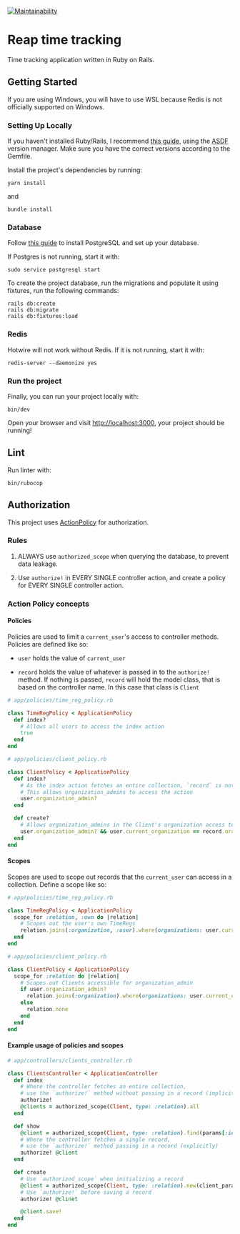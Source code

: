 [![Maintainability](https://api.codeclimate.com/v1/badges/193cb743bd02e45896a7/maintainability)](https://codeclimate.com/github/rubynor/reap/maintainability)

# Reap time tracking
Time tracking application written in Ruby on Rails.

## Getting Started
If you are using Windows, you will have to use WSL because Redis is not officially supported on Windows.

### Setting Up Locally
If you haven't installed Ruby/Rails, I recommend [this guide](https://gorails.com/setup/windows/11#overview), using the [ASDF](https://asdf-vm.com/) version manager. Make sure you have the correct versions according to the Gemfile.

Install the project's dependencies by running:

```shell
yarn install
```
and


```shell
bundle install
```

### Database
Follow [this guide](https://www.theodinproject.com/lessons/ruby-on-rails-installing-postgresql) to install PostgreSQL and set up your database.

If Postgres is not running, start it with:

```shell
sudo service postgresql start
```

To create the project database, run the migrations and populate it using fixtures, run the following commands:

```shell
rails db:create
rails db:migrate
rails db:fixtures:load
```

### Redis
Hotwire will not work without Redis. If it is not running, start it with:

```shell
redis-server --daemonize yes
```

### Run the project
Finally, you can run your project locally with:

```shell
bin/dev
```

Open your browser and visit <http://localhost:3000>, your project should be running!


## Lint

Run linter with:

```shell
bin/rubocop
```

## Authorization
This project uses [ActionPolicy](https://github.com/palkan/action_policy) for authorization.

### Rules
1. ALWAYS use `authorized_scope` when querying the database, to prevent data leakage.

2. Use `authorize!` in EVERY SINGLE controller action, and create a policy for EVERY SINGLE controller action.

### Action Policy concepts
#### Policies
Policies are used to limit a `current_user`'s access to controller methods.
Policies are defined like so:

- `user` holds the value of `current_user`

- `record` holds the value of whatever is passed in to the `authorize!` method.
If nothing is passed, `record` will hold the model class, that is based on the controller name.
In this case that class is `Client`
```ruby
# app/policies/time_reg_policy.rb

class TimeRegPolicy < ApplicationPolicy
  def index?
    # Allows all users to access the index action
    true
  end
end
```
```ruby
# app/policies/client_policy.rb

class ClientPolicy < ApplicationPolicy
  def index?
    # As the index action fetches an entire collection, `record` is not relevant
    # This allows organization_admins to access the action
    user.organization_admin?
  end

  def create?
    # Allows organization_admins in the Client's organization access to the action
    user.organization_admin? && user.current_organization == record.oragnization
  end
end
```
#### Scopes
Scopes are used to scope out records that the `current_user` can access in a collection.
Define a scope like so:
```ruby
# app/policies/time_reg_policy.rb

class TimeRegPolicy < ApplicationPolicy
  scope_for :relation, :own do |relation|
    # Scopes out the user's own TimeRegs
    relation.joins(:organization, :user).where(organizations: user.current_organization, user: user).distinct
  end
end
```
```ruby
# app/policies/client_policy.rb

class ClientPolicy < ApplicationPolicy
  scope_for :relation do |relation|
    # Scopes out Clients accessible for organization_admin
    if user.organization_admin?
      relation.joins(:organization).where(organizations: user.current_organization).distinct
    else
      relation.none
    end
  end
end
```
#### Example usage of policies and scopes

```ruby
# app/controllers/clients_controller.rb

class ClientsController < ApplicationController
  def index
    # Where the controller fetches an entire collection, 
    # use the `authorize!` method without passing in a record (implicitly)
    authorize!
    @clients = authorized_scope(Client, type: :relation).all
  end

  def show
    @client = authorized_scope(Client, type: :relation).find(params[:id])
    # Where the controller fetches a single record,
    # use the `authorize!` method passing in a record (explicitly)
    authorize! @client
  end

  def create
    # Use `authorized_scope` when initializing a record
    @client = authorized_scope(Client, type: :relation).new(client_params)
    # Use `authorize!` before saving a record
    authorize! @clinet

    @client.save!
  end
end
```
